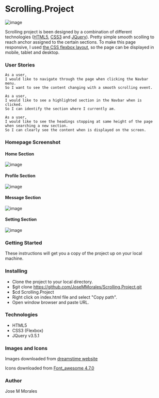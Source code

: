 # Scrolling.Project 
![image](https://user-images.githubusercontent.com/43299285/92776983-0dcbd300-f3a0-11ea-8f6e-2ee863ac6e95.png)

Scrolling project is been designed by a combination of different technologies (<a href="https://www.w3schools.com/html/">HTML5</a>, <a href="https://developer.mozilla.org/en-US/docs/Archive/CSS3">CSS3</a> and <a href="https://jquery.com/">JQuery</a>). Pretty simple smooth scolling to reach anchor assigned to the certain sections. To make this page responsive, I used  <a href="https://www.w3schools.com/css/css3_flexbox.asp">the CSS flexbox layout</a>, so the page can be displayed in mobile, tablet and desktop. 

### **User Stories**
```
As a user,
I would like to navigate through the page when clicking the Navbar menu.
So I want to see the content changing with a smooth scrolling event.

As a user,
I would like to see a highlighted section in the Navbar when is clicked.
So I can identify the section where I currently am.

As a user,
I would like to see the headings stopping at same height of the page when searching a new section.
So I can clearly see the content when is displayed on the screen.
```

### **Homepage Screenshot**

#### **Home Section**
![image](https://user-images.githubusercontent.com/43299285/92769457-46b47980-f399-11ea-84d0-b538e33644bb.png)

#### **Profile Section**

![image](https://user-images.githubusercontent.com/43299285/92769727-9004c900-f399-11ea-90bd-060c454ee4a0.png)

#### **Message Section**

![image](https://user-images.githubusercontent.com/43299285/92769947-bd517700-f399-11ea-903e-23c7846a1987.png)

#### **Setting Section**

![image](https://user-images.githubusercontent.com/43299285/92770095-e40fad80-f399-11ea-98e3-11d00dd046e5.png)

### **Getting Started**

These instructions will get you a copy of the project up on your local machine.

### Installing

* Clone the project to your local directory.
* $git clone https://github.com/JoseMMorales/Scrolling.Project.git
* $cd Scrolling.Project
* Right click on index.html file and select "Copy path".
* Open window browser and paste URL.

### **Technologies**

* HTML5 
* CSS3 (Flexbox)
* JQuery v3.5.1

### **Images and Icons**

Images downloaded from <a href="https://www.dreamstime.com/">dreamstime website</a>

Icons downloaded from <a href="https://fontawesome.com/v4.7.0/">Font_awesome 4.7.0</a>

### **Author**

Jose M Morales